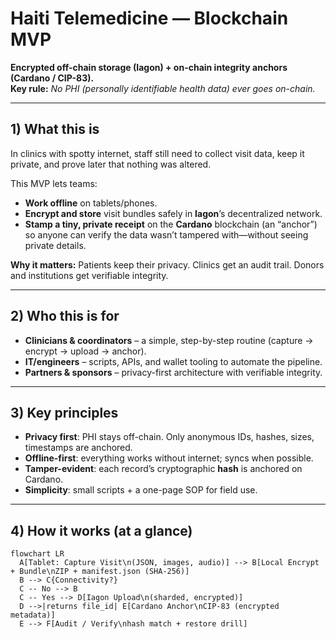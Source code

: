 # Haiti Telemedicine — Blockchain MVP
**Encrypted off-chain storage (Iagon) + on-chain integrity anchors (Cardano / CIP-83).**  
**Key rule:** *No PHI (personally identifiable health data) ever goes on-chain.*

---

## 1) What this is 

In clinics with spotty internet, staff still need to collect visit data, keep it private, and prove later that nothing was altered.

This MVP lets teams:
- **Work offline** on tablets/phones.
- **Encrypt and store** visit bundles safely in **Iagon**’s decentralized network.
- **Stamp a tiny, private receipt** on the **Cardano** blockchain (an “anchor”) so anyone can verify the data wasn’t tampered with—without seeing private details.

**Why it matters:** Patients keep their privacy. Clinics get an audit trail. Donors and institutions get verifiable integrity.

---

## 2) Who this is for

- **Clinicians & coordinators** – a simple, step-by-step routine (capture → encrypt → upload → anchor).
- **IT/engineers** – scripts, APIs, and wallet tooling to automate the pipeline.
- **Partners & sponsors** – privacy-first architecture with verifiable integrity.

---

## 3) Key principles

- **Privacy first**: PHI stays off-chain. Only anonymous IDs, hashes, sizes, timestamps are anchored.
- **Offline-first**: everything works without internet; syncs when possible.
- **Tamper-evident**: each record’s cryptographic **hash** is anchored on Cardano.
- **Simplicity**: small scripts + a one-page SOP for field use.

---

## 4) How it works (at a glance)

```mermaid
flowchart LR
  A[Tablet: Capture Visit\n(JSON, images, audio)] --> B[Local Encrypt + Bundle\nZIP + manifest.json (SHA-256)]
  B --> C{Connectivity?}
  C -- No --> B
  C -- Yes --> D[Iagon Upload\n(sharded, encrypted)]
  D -->|returns file_id| E[Cardano Anchor\nCIP-83 (encrypted metadata)]
  E --> F[Audit / Verify\nhash match + restore drill]


